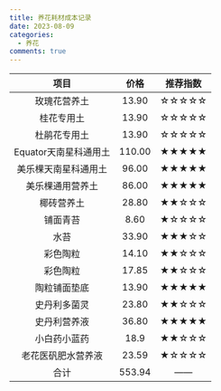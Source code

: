 ```yaml
---
title: 养花耗材成本记录
date: 2023-08-09
categories:
  - 养花
comments: true
---
```




<!-- more -->

|         项目          |  价格  | 推荐指数 |
| :-------------------: | :----: | :------: |
|     玫瑰花营养土      | 13.90  |  ☆☆☆☆☆   |
|      桂花专用土       | 13.90  |  ☆☆☆☆☆   |
|     杜鹃花专用土      | 13.90  |  ☆☆☆☆☆   |
| Equator天南星科通用土 | 110.00 |  ★★★★★   |
| 美乐棵天南星科通用土  | 96.00  |  ★★★★★   |
|   美乐棵通用营养土    | 86.00  |  ★★★★★   |
|      椰砖营养土       | 28.80  |  ★★☆☆☆   |
|       铺面青苔        |  8.60  |  ★☆☆☆☆   |
|         水苔          | 33.90  |  ★★★☆☆   |
|       彩色陶粒        | 14.10  |  ★★☆☆☆   |
|       彩色陶粒        | 17.85  |  ★★☆☆☆   |
|     陶粒铺面垫底      | 13.90  |  ★★★★★   |
|     史丹利多菌灵      | 23.80  |  ★★☆☆☆   |
|     史丹利营养液      | 36.80  |  ★★★★★   |
|     小白药小蓝药      |  18.9  |  ★★☆☆☆   |
|  老花医矾肥水营养液   | 23.59  |  ★☆☆☆☆   |
|         合计          | 553.94 |    ——    |